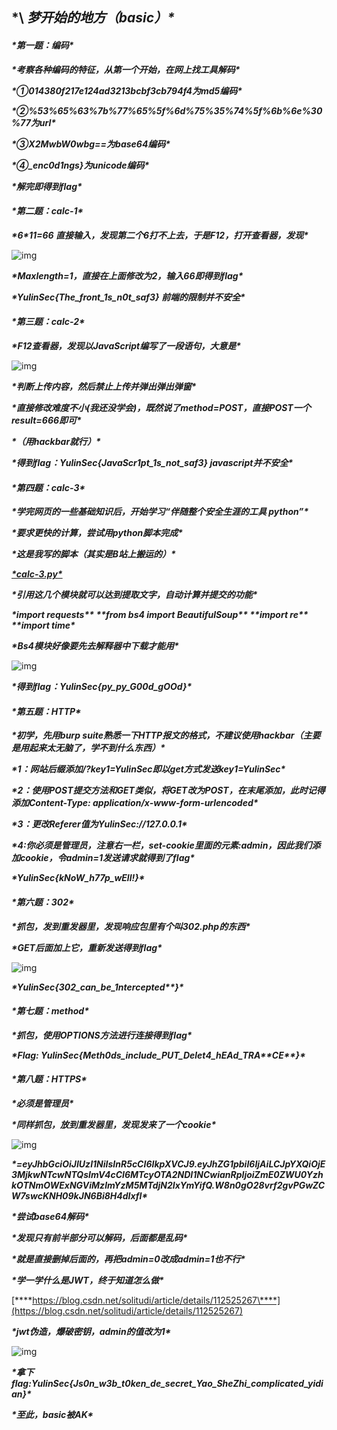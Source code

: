 ## ***\             *梦开始的地方（basic）\****

#### ***\*第一题：编码\****

***\*考察各种编码的特征，从第一个开始，在网上找工具解码\****

***\*①014380f217e124ad3213bcbf3cb794f4为md5编码\****

***\*②%53%65%63%7b%77%65%5f%6d%75%35%74%5f%6b%6e%30%77为url\****

***\*③X2MwbW0wbg==为base64编码\****

***\*④_enc0d1ngs}为unicode编码\****

***\*解完即得到flag\****

 

#### ***\*第二题：calc-1\****

***\*6\*11=66  直接输入，发现第二个6打不上去，于是F12，打开查看器，发现\****

![img](file:///C:\Users\17078\AppData\Local\Temp\ksohtml21024\wps1.jpg) 

***\*Maxlength=1，直接在上面修改为2，输入66即得到flag\****

***\*YulinSec{The_front_1s_n0t_saf3}  前端的限制并不安全\****

 

#### ***\*第三题：calc-2\****

***\*F12查看器，发现以JavaScript编写了一段语句，大意是\****

![img](file:///C:\Users\17078\AppData\Local\Temp\ksohtml21024\wps2.jpg) 

***\*判断上传内容，然后禁止上传并弹出弹出弹窗\****

***\*直接修改难度不小(我还没学会)，既然说了method=POST，直接POST一个result=666即可\****

***\*（用hackbar就行）\****

***\*得到flag：YulinSec{JavaScr1pt_1s_not_saf3}   javascript并不安全\****

 

#### ***\*第四题：calc-3\****

***\*学完网页的一些基础知识后，开始学习“伴随整个安全生涯的工具 python”\****

***\*要求更快的计算，尝试用python脚本完成\****

***\*这是我写的脚本（其实是B站上搬运的）\****

[***\*calc-3.py\****](../附件/calc-3.py)

***\*引用这几个模块就可以达到提取文字，自动计算并提交的功能\****

***\*import requests\*******\*
\*******\*from bs4 import BeautifulSoup\*******\*
\*******\*import re\*******\*
\*******\*import time\****

***\*Bs4模块好像要先去解释器中下载才能用\****

![img](file:///C:\Users\17078\AppData\Local\Temp\ksohtml21024\wps3.jpg) 

***\*得到flag：YulinSec{py_py_G00d_gOOd}\****

 

#### ***\*第五题：HTTP\****

***\*初学，先用burp suite熟悉一下HTTP报文的格式，不建议使用hackbar（主要是用起来太无脑了，学不到什么东西）\****

***\*1：网站后缀添加/?key1=YulinSec即以get方式发送key1=YulinSec\****

***\*2：使用POST提交方法和GET类似，将GET改为POST，在末尾添加，此时记得添加Content-Type: application/x-www-form-urlencoded\****

***\*3：更改Referer值为YulinSec://127.0.0.1\****

***\*4:你必须是管理员，注意右一栏，set-cookie里面的元素:admin，因此我们添加cookie，令admin=1发送请求就得到了flag\****

***\*YulinSec{kNoW_h77p_wEll!}\****

 

#### ***\*第六题：302\****

***\*抓包，发到重发器里，发现响应包里有个叫302.php的东西\****

***\*GET后面加上它，重新发送得到flag\****

![img](file:///C:\Users\17078\AppData\Local\Temp\ksohtml21024\wps4.jpg) 

***\*YulinSec{302_can_be_1ntercepted\*******\*}\****

 

#### ***\*第七题：method\****

***\*抓包，使用OPTIONS方法进行连接得到flag\****

***\*Flag: YulinSec{Meth0ds_include_PUT_Delet4_hEAd_TRA\*******\*CE\*******\*}\****

 

#### ***\*第八题：HTTPS\****

***\*必须是管理员\****

***\*同样抓包，放到重发器里，发现发来了一个cookie\****

 

![img](file:///C:\Users\17078\AppData\Local\Temp\ksohtml21024\wps5.jpg) 

***\*=eyJhbGciOiJIUzI1NiIsInR5cCI6IkpXVCJ9.eyJhZG1pbiI6IjAiLCJpYXQiOjE3MjkwNTcwNTQsImV4cCI6MTcyOTA2NDI1NCwianRpIjoiZmE0ZWU0YzhkOTNmOWExNGViMzlmYzM5MTdjN2IxYmYifQ.W8n0gO28vrf2gvPGwZCW7swcKNH09kJN6Bi8H4dIxfI\****

***\*尝试base64解码\****

***\*发现只有前半部分可以解码，后面都是乱码\****

***\*就是直接删掉后面的，再把admin=0改成admin=1也不行\****

***\*学一学什么是JWT，终于知道怎么做\****

[***\*https://blog.csdn.net/solitudi/article/details/112525267\****](https://blog.csdn.net/solitudi/article/details/112525267)

***\*jwt伪造，爆破密钥，admin的值改为1\****

![img](file:///C:\Users\17078\AppData\Local\Temp\ksohtml21024\wps6.jpg) 

***\*拿下flag:YulinSec{Js0n_w3b_t0ken_de_secret_Yao_SheZhi_complicated_yidian}\****

 

 

***\*至此，basic被AK\****